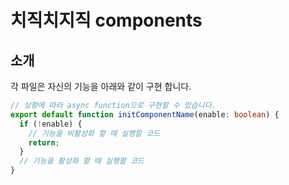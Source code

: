 # 치직치지직 components

## 소개

각 파일은 자신의 기능을 아래와 같이 구현 합니다.

```ts
// 상황에 따라 async function으로 구현할 수 있습니다.
export default function initComponentName(enable: boolean) {
  if (!enable) {
    // 기능을 비활성화 할 때 실행할 코드
    return;
  }
  // 기능을 활성화 할 때 실행할 코드
}
```

